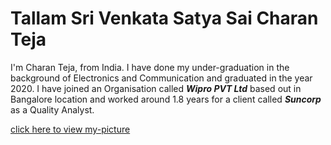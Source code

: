 # Tallam Sri Venkata Satya Sai Charan Teja

I'm Charan Teja, from India. I have done my under-graduation in the background of Electronics and Communication and graduated in the year 2020. I have joined an Organisation called ***Wipro PVT Ltd*** based out in Bangalore location and worked around 1.8 years for a client called ***Suncorp*** as a Quality Analyst.

[click here to view my-picture](https://github.com/tallam-git/assignment2-tallam/blob/main/my-picture.jpg)